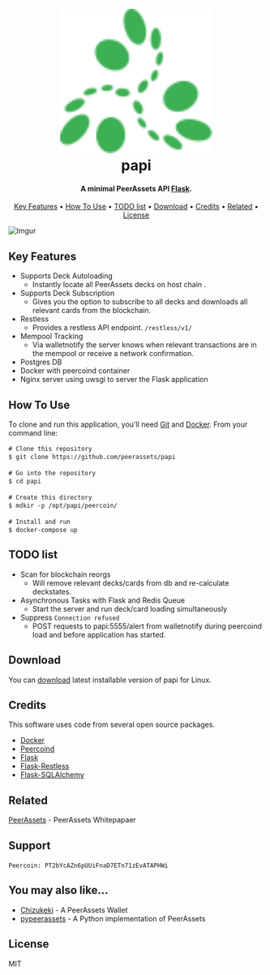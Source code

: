 
<h1 align="center">
  <br>
  <a href="https://peerassets.github.io/WhitePaper/"><img src="https://github.com/PeerAssets/logofiles/blob/master/svg/PeerAssets_icon.svg" alt="PeerAssets" width="300"></a>
  <br>
  papi
  <br>
</h1>

<h4 align="center">A minimal PeerAssets API <a href="http://flask.pocoo.org/" target="_blank">Flask</a>.</h4>

<p align="center">
  <a href="#key-features">Key Features</a> •
  <a href="#how-to-use">How To Use</a> •
  <a href="#todo-list">TODO list</a> •
  <a href="#download">Download</a> •
  <a href="#credits">Credits</a> •
  <a href="#related">Related</a> •
  <a href="#license">License</a>
</p>

![Imgur](https://i.imgur.com/6T5thkm.gif)

## Key Features

* Supports Deck Autoloading
  - Instantly locate all PeerAssets decks on host chain .
* Supports Deck Subscription
  - Gives you the option to subscribe to all decks and downloads all relevant cards from the blockchain.
* Restless
  - Provides a restless API endpoint. `/restless/v1/`
* Mempool Tracking
  - Via walletnotify the server knows when relevant transactions are in the mempool or receive a network confirmation.
* Postgres DB
* Docker with peercoind container
* Nginx server using uwsgi to server the Flask application

## How To Use

To clone and run this application, you'll need [Git](https://git-scm.com) and [Docker](https://www.docker.com/community-edition). From your command line:

```
# Clone this repository
$ git clone https://github.com/peerassets/papi

# Go into the repository
$ cd papi

# Create this directory
$ mdkir -p /opt/papi/peercoin/

# Install and run
$ docker-compose up

```

## TODO list
* Scan for blockchain reorgs
  - Will remove relevant decks/cards from db and re-calculate deckstates.
* Asynchronous Tasks with Flask and Redis Queue
  - Start the server and run deck/card loading simultaneously
* Suppress `Connection refused`
  - POST requests to papi:5555/alert from walletnotify during peercoind load and before application has started.

## Download

You can [download](https://github.com/peerassets/papi) latest installable version of papi for Linux.

## Credits

This software uses code from several open source packages.

- [Docker](https://www.docker.com/community-edition)
- [Peercoind](https://peercoin.net/)
- [Flask](http://flask.pocoo.org/)
- [Flask-Restless](https://flask-restless.readthedocs.io/en/stable/)
- [Flask-SQLAlchemy](http://flask-sqlalchemy.pocoo.org/2.3/)

## Related

[PeerAssets](https://peerassets.github.io/WhitePaper/) - PeerAssets Whitepapaer

## Support

`Peercoin: PT2bYcAZn6pUUiFnaD7ETn71zEvATAPHWi` 

## You may also like...

- [Chizukeki](https://github.com/PeerAssets/chizukeki) - A PeerAssets Wallet
- [pypeerassets](https://github.com/PeerAssets/pypeerassets) - A Python implementation of PeerAssets

## License

MIT
